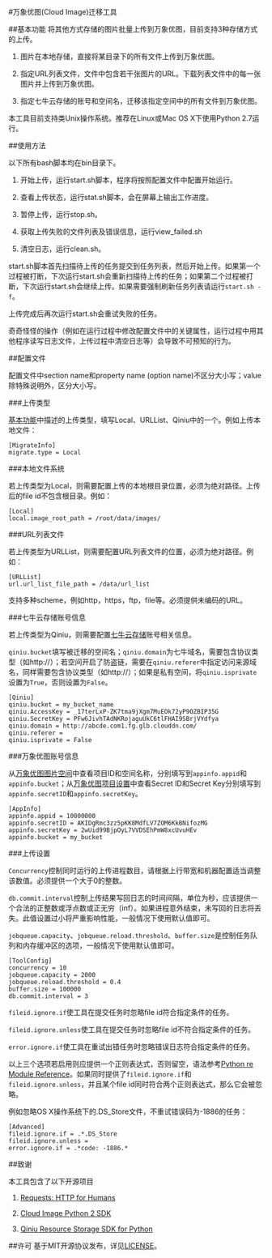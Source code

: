 #万象优图(Cloud Image)迁移工具

##基本功能
将其他方式存储的图片批量上传到万象优图，目前支持3种存储方式的上传。

1. 图片在本地存储，直接将某目录下的所有文件上传到万象优图。

2. 指定URL列表文件，文件中包含若干张图片的URL。下载列表文件中的每一张图片并上传到万象优图。

3. 指定七牛云存储的账号和空间名，迁移该指定空间中的所有文件到万象优图。

本工具目前支持类Unix操作系统。推荐在Linux或Mac OS X下使用Python 2.7运行。

##使用方法

以下所有bash脚本均在bin目录下。


1. 开始上传，运行start.sh脚本，程序将按照配置文件中配置开始运行。

2. 查看上传状态，运行stat.sh脚本，会在屏幕上输出工作进度。

3. 暂停上传，运行stop.sh。

4. 获取上传失败的文件列表及错误信息，运行view_failed.sh

5. 清空日志，运行clean.sh。

start.sh脚本首先扫描待上传的任务提交到任务列表，然后开始上传。如果第一个过程被打断，下次运行start.sh会重新扫描待上传的任务；如果第二个过程被打断，下次运行start.sh会继续上传。如果需要强制刷新任务列表请运行`start.sh -f`。

上传完成后再次运行start.sh会重试失败的任务。

奇奇怪怪的操作（例如在运行过程中修改配置文件中的关键属性，运行过程中用其他程序读写日志文件，上传过程中清空日志等）会导致不可预知的行为。



##配置文件

配置文件中section name和property name (option name)不区分大小写；value除特殊说明外，区分大小写。

###上传类型

[基本功能](#基本功能)中描述的上传类型，填写Local、URLList、Qiniu中的一个。例如上传本地文件：


```
[MigrateInfo]
migrate.type = Local
```


###本地文件系统

若上传类型为Local，则需要配置上传的本地根目录位置，必须为绝对路径。上传后的file id不包含根目录。例如：

```
[Local]
local.image_root_path = /root/data/images/
```

###URL列表文件

若上传类型为URLList，则需要配置URL列表文件的位置，必须为绝对路径。例如：

```
[URLList]
url.url_list_file_path = /data/url_list
```

支持多种scheme，例如http，https，ftp，file等。必须提供未编码的URL。 

###七牛云存储账号信息

若上传类型为Qiniu，则需要配置[七牛云存储](https://portal.qiniu.com/)账号相关信息。

`qiniu.bucket`填写被迁移的空间名；`qiniu.domain`为七牛域名，需要包含协议类型（如http://）；若空间开启了防盗链，需要在`qiniu.referer`中指定访问来源域名，同样需要包含协议类型（如http://）；如果是私有空间，将`qiniu.isprivate`设置为`True`，否则设置为`False`。

```
[Qiniu]
qiniu.bucket = my_bucket_name
qiniu.AccessKey = _17terLxP-ZK7tma9jXgm7MuEOk72yP9OZBIP35G
qiniu.SecretKey = PFw6JivhTAdNKRojaguUkC6tlFHAI9SBrjVYdfya
qiniu.domain = http://abcde.com1.fg.glb.clouddn.com/
qiniu.referer = 
qiniu.isprivate = False
```

###万象优图账号信息

从[万象优图图片空间](http://console.qcloud.com/image/bucket)中查看项目ID和空间名称，分别填写到`appinfo.appid`和`appinfo.bucket`；从[万象优图项目设置](http://console.qcloud.com/image/project)中查看Secret ID和Secret Key分别填写到`appinfo.secretID`和`appinfo.secretKey`。

```
[AppInfo]
appinfo.appid = 10000000
appinfo.secretID = AKIDgRmc3zz5pKK8MdfLV7ZOM6KkBNifozMG
appinfo.secretKey = 2wUid99BjpOyL7VVDSEhPmW8xcUvuHEv
appinfo.bucket = my_bucket
```

###上传设置

`Concurrency`控制同时运行的上传进程数目，请根据上行带宽和机器配置适当调整该数值。必须提供一个大于0的整数。

`db.commit.interval`控制上传结果写回日志的时间间隔，单位为秒，应该提供一个合法的正整数或浮点数或正无穷（inf）。如果进程意外结束，未写回的日志将丢失。此值设置过小将严重影响性能，一般情况下使用默认值即可。

`jobqueue.capacity`、`jobqueue.reload.threshold`、`buffer.size`是控制任务队列和内存缓冲区的选项，一般情况下使用默认值即可。

```
[ToolConfig]
concurrency = 10
jobqueue.capacity = 2000
jobqueue.reload.threshold = 0.4
buffer.size = 100000
db.commit.interval = 3
```

`fileid.ignore.if`使工具在提交任务时忽略file id符合指定条件的任务。

`fileid.ignore.unless`使工具在提交任务时忽略file id不符合指定条件的任务。

`error.ignore.if`使工具在重试出错任务时忽略错误日志符合指定条件的任务。

以上三个选项若启用则应提供一个正则表达式，否则留空，语法参考[Python re Module Reference](https://docs.python.org/2/library/re.html)。如果同时提供了`fileid.ignore.if`和`fileid.ignore.unless`，并且某个file id同时符合两个正则表达式，那么它会被忽略。

例如忽略OS X操作系统下的.DS_Store文件，不重试错误码为-1886的任务：

```
[Advanced]
fileid.ignore.if = .*.DS_Store
fileid.ignore.unless = 
error.ignore.if = .*code: -1886.*
```


##致谢

本工具包含了以下开源项目

1. [Requests: HTTP for Humans](http://www.python-requests.org/en/latest/)

2. [Cloud Image Python 2 SDK](https://github.com/tencentyun/python-sdk)

3. [Qiniu Resource Storage SDK for Python](https://github.com/qiniu/python-sdk)

##许可
基于MIT开源协议发布，详见[LICENSE](LICENSE)。
